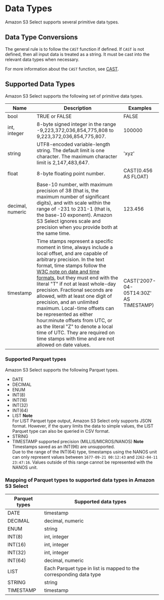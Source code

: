 # Data Types<a name="s3-glacier-select-sql-reference-data-types"></a>

Amazon S3 Select supports several primitive data types\.

## Data Type Conversions<a name="s3-glacier-select-sql-reference-data-conversion"></a>

The general rule is to follow the `CAST` function if defined\. If `CAST` is not defined, then all input data is treated as a string\. It must be cast into the relevant data types when necessary\.

For more information about the `CAST` function, see [CAST](s3-glacier-select-sql-reference-conversion.md#s3-glacier-select-sql-reference-cast)\.

## Supported Data Types<a name="s3-glacier-select-sql-reference-supported-data-types"></a>

Amazon S3 Select supports the following set of primitive data types\.


|  Name  |  Description  |  Examples  | 
| --- | --- | --- | 
| bool | TRUE or FALSE | FALSE | 
| int, integer | 8\-byte signed integer in the range \-9,223,372,036,854,775,808 to 9,223,372,036,854,775,807\.  | 100000 | 
| string | UTF8\-encoded variable\-length string\. The default limit is one character\. The maximum character limit is 2,147,483,647\.  | 'xyz' | 
| float | 8\-byte floating point number\.  | CAST\(0\.456 AS FLOAT\) | 
| decimal, numeric |  Base\-10 number, with maximum precision of 38 \(that is, the maximum number of significant digits\), and with scale within the range of \-231 to 231\-1 \(that is, the base\-10 exponent\)\. Amazon S3 Select ignores scale and precision when you provide both at the same time\.   | 123\.456  | 
| timestamp |  Time stamps represent a specific moment in time, always include a local offset, and are capable of arbitrary precision\. In the text format, time stamps follow the [W3C note on date and time formats](https://www.w3.org/TR/NOTE-datetime), but they must end with the literal "T" if not at least whole\-day precision\. Fractional seconds are allowed, with at least one digit of precision, and an unlimited maximum\. Local\-time offsets can be represented as either hour:minute offsets from UTC, or as the literal "Z" to denote a local time of UTC\. They are required on time stamps with time and are not allowed on date values\.  | CAST\('2007\-04\-05T14:30Z' AS TIMESTAMP\) | 

### Supported Parquet types<a name="s3-glacier-select-sql-reference-supported-data-types-parquet"></a>

Amazon S3 Select supports the following Parquet types\.
+ DATE
+ DECIMAL
+ ENUM
+ INT\(8\)
+ INT\(16\)
+ INT\(32\)
+ INT\(64\)
+ LIST
**Note**  
For LIST Parquet type output, Amazon S3 Select only supports JSON format\. However, if the query limits the data to simple values, the LIST Parquet type can also be queried in CSV format\.
+ STRING
+ TIMESTAMP supported precision \(MILLIS/MICROS/NANOS\)
**Note**  
Timestamps saved as an INT\(96\) are unsupported\.   
Due to the range of the INT\(64\) type, timestamps using the NANOS unit can only represent values between `1677-09-21 00:12:43` and `2262-04-11 23:47:16`\. Values outside of this range cannot be represented with the NANOS unit\.

### Mapping of Parquet types to supported data types in Amazon S3 Select<a name="s3-glacier-select-sql-reference-supported-data-types-parquet-mapping"></a>


| Parquet types | Supported data types | 
| --- | --- | 
| DATE |  timestamp  | 
|  DECIMAL  |  decimal, numeric  | 
|  ENUM  |  string  | 
|  INT\(8\)  |  int, integer  | 
|  INT\(16\)  | int, integer | 
| INT\(32\) | int, integer | 
|  INT\(64\)  |  decimal, numeric  | 
|  LIST  |  Each Parquet type in list is mapped to the corresponding data type  | 
|  STRING  |  string  | 
|  TIMESTAMP  |  timestamp  | 